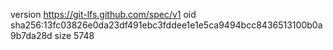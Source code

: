 version https://git-lfs.github.com/spec/v1
oid sha256:13fc03826e0da23df491ebc3fddee1e1e5ca9494bcc8436513100b0a9b7da28d
size 5748
